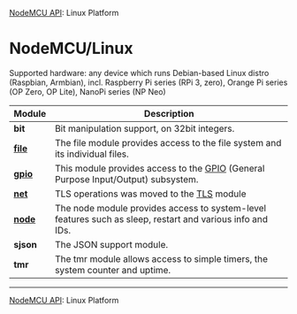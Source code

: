 [NodeMCU API](toc.md): Linux Platform
# NodeMCU/Linux
Supported hardware: any device which runs Debian-based Linux distro (Raspbian, Armbian), incl. Raspberry Pi series (RPi 3, zero), Orange Pi series (OP Zero, OP Lite), NanoPi series (NP Neo)

| Module | Description |
| --- | --- |
| **bit** | Bit manipulation support, on 32bit integers. | 
| **[file](modules/file.md)** | The file module provides access to the file system and its individual files. | 
| **[gpio](modules/gpio.md)** | This module provides access to the [GPIO](https://en.wikipedia.org/wiki/General-purpose_input/output) (General Purpose Input/Output) subsystem. | 
| **[net](modules/net.md)** |  TLS operations was moved to the [TLS](tls.md) module  | 
| **[node](modules/node.md)** | The node module provides access to system-level features such as sleep, restart and various info and IDs. | 
| **sjson** | The JSON support module. | 
| **tmr** | The tmr module allows access to simple timers, the system counter and uptime. | 

----

[NodeMCU API](toc.md): Linux Platform
